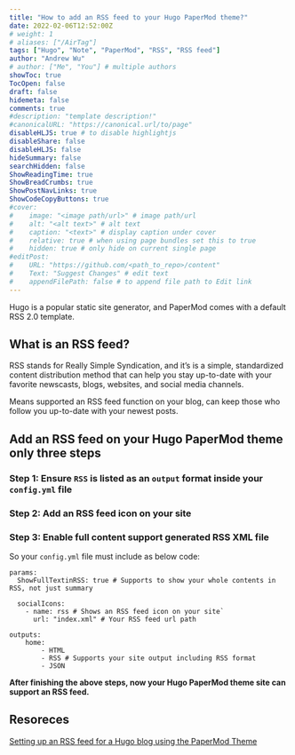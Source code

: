 ```yaml
---
title: "How to add an RSS feed to your Hugo PaperMod theme?"
date: 2022-02-06T12:52:00Z
# weight: 1
# aliases: ["/AirTag"]
tags: ["Hugo", "Note", "PaperMod", "RSS", "RSS feed"]
author: "Andrew Wu"
# author: ["Me", "You"] # multiple authors
showToc: true
TocOpen: false
draft: false
hidemeta: false
comments: true
#description: "template description!"
#canonicalURL: "https://canonical.url/to/page"
disableHLJS: true # to disable highlightjs
disableShare: false
disableHLJS: false
hideSummary: false
searchHidden: false
ShowReadingTime: true
ShowBreadCrumbs: true
ShowPostNavLinks: true
ShowCodeCopyButtons: true
#cover:
#    image: "<image path/url>" # image path/url
#    alt: "<alt text>" # alt text
#    caption: "<text>" # display caption under cover
#    relative: true # when using page bundles set this to true
#    hidden: true # only hide on current single page
#editPost:
#    URL: "https://github.com/<path_to_repo>/content"
#    Text: "Suggest Changes" # edit text
#    appendFilePath: false # to append file path to Edit link
---
```

Hugo is a popular static site generator, and PaperMod comes with a default RSS 2.0 template.

## What is an RSS feed?

RSS stands for Really Simple Syndication, and it’s is a simple, standardized content distribution method that can help you stay up-to-date with your favorite newscasts, blogs, websites, and social media channels.

Means supported an RSS feed function on your blog, can keep those who follow you up-to-date with your newest posts.

## Add an RSS feed on your Hugo PaperMod theme only three steps

### Step 1: Ensure `RSS` is listed as an `output` format inside your `config.yml` file

### Step 2: Add an RSS feed icon on your site

### Step 3: Enable full content support generated RSS XML file

So your `config.yml` file must include as below code:

```
params:
  ShowFullTextinRSS: true # Supports to show your whole contents in RSS, not just summary
  
  socialIcons:
    - name: rss # Shows an RSS feed icon on your site`
      url: "index.xml" # Your RSS feed url path

outputs:
    home:
        - HTML
        - RSS # Supports your site output including RSS format
        - JSON
```

**After finishing the above steps, now your Hugo PaperMod theme site can support an RSS feed.**

## Resoreces

[Setting up an RSS feed for a Hugo blog using the PaperMod Theme](https://link.medium.com/8MgjDu9vqnb)
